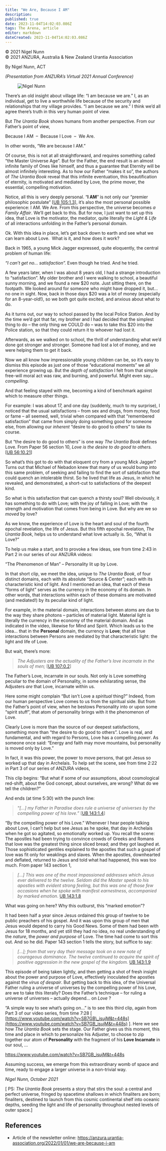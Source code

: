 ```yaml
---
title: "We Are, Because I AM"
description: 
published: true
date: 2023-11-04T14:02:03.086Z
tags: The Arena, article
editor: markdown
dateCreated: 2023-11-04T14:02:03.086Z
---
```


<p class="v-card v-sheet theme--light gray lighten-3 px-2">© 2021 Nigel Nunn<br>© 2021 ANZURA, Australia & New Zealand Urantia Association</p>

By Nigel Nunn, ACT

_(Presentation from ANZURA’s Virtual 2021 Annual Conference)_

<figure id="Figure_1" class="image urantiapedia image-style-align-left">
<img src="/image/article/The_Arena/Nigel-2006.jpg" alt="Nigel Nunn">
</figure>

There’s an old insight about village life: “I am because we are.” I, as an individual, get to live a worthwhile life because of the security and relationships that my village provides. “I am because we are.” I think we’d all agree there’s truth in this very human point of view.

But _The Urantia Book_ shows humans from another perspective. From our Father’s point of view,

Because I AM  –  Because I Love  –  We Are.

In other words, “We are because I AM.”

Of course, this is not at all straightforward, and requires something called “the Master Universe Age”. But for the Father, the end result is an almost infinite family of Ones like himself, and thus a guarantee that Eternity will be almost infinitely interesting. As to how our Father “makes it so”, the authors of _The Urantia Book_ reveal that this infinite eventuation, this beautification of eternity, is motivated and mediated by Love, the prime mover, the essential, compelling motivation.

Notice, all this is very deeply personal. “**I AM**” is not only our “premier philosophic postulate” [[UB 105:1.3](/en/The_Urantia_Book/105#p1_3)], it’s also the most personal possible experience: I AM. We Are. From this perspective, the universe becomes _a Family Affair_. We’ll get back to this. But for now, I just want to set up this idea, that Love is the motivator, the mediator, quite literally the _Light & Life_ of all interactions unfolding in the Father’s personal domain.

Ok. With this idea in place, let’s get back down to earth and see what we can learn about Love.  What is it, and how does it work?

Back in 1965, a young Mick Jagger expressed, quite eloquently, the central problem of human life:

_“I can’t get no… satisfaction”._ Even though he tried. And he tried.

A few years later, when I was about 8 years old, I had a strange introduction to “satisfaction”. My older brother and I were walking to school, a beautiful sunny morning, and we found a new $20 note. Just sitting there, on the footpath. We looked around for someone who might have dropped it, but… no one in sight. Now, back in those days $20 was a lot of money (especially for an 8-year-old!), so we both got quite excited, and anxious about what to do.
<br style="clear:both;"/>

As it turns out, our way to school passed by the local Police Station. And by the time we’d got that far, my brother and I had decided that the simplest thing to do – the only thing we COULD do – was to take this $20 into the Police station, so that they could return it to whoever had lost it.

Afterwards, as we walked on to school, the thrill of understanding what we’d done got stronger and stronger. Someone had lost a lot of money, and we were helping them to get it back.

Now we all know how impressionable young children can be, so it’s easy to dismiss this episode as just one of those “educational moments” we all experience growing up. But the _depth of satisfaction_ I felt from that simple free-will moral act was raw, and burning, and powerful. Might even say… _compelling_.

And that feeling stayed with me, becoming a kind of benchmark against which to measure other things.

For example: I was about 17, and one day (suddenly, much to my surprise), I noticed that the usual satisfactions – from sex and drugs, from money, food or fame – all seemed, well, trivial when compared with that “remembered satisfaction” that came from simply doing something good for someone else, from allowing our _inherent_ “desire to do good to others” to take its course.

But “the desire to do good to others” is one way _The Urantia Book_ defines Love. From Paper 56 section 10, _Love is the desire to do good to others._  [[UB 56:10.21](/en/The_Urantia_Book/56#p10_21)]

So what’s this got to do with that eloquent cry from a young Mick Jagger? Turns out that Michael of Nebadon knew that many of us would bump into this same problem, of seeking and failing to find the sort of satisfaction that could quench an intolerable thirst. So he lived that life as Jesus, in which he revealed, and demonstrated, a short-cut to satisfactions of the deepest kind.

So what is this satisfaction that can quench a thirsty soul? Well obviously, it has something to do with Love; with the joy of falling in Love; with the strength and motivation that comes from being in Love. But why are we so _moved_ by love?

As we know, the experience of Love is the heart and soul of the fourth epochal revelation, the life of Jesus. But this fifth epochal revelation, _The Urantia Book_, helps us to understand what love actually is. So, “What is Love?”

To help us make a start, and to provoke a few ideas, see from time 2:43 in Part 2 in our series of our ANZURA videos:

“The Phenomenon of Man” – Personality lit up by Love.

In that short clip, we meet the idea, unique to _The Urantia Book_, of four distinct domains, each with its absolute “Source & Center”; each with its characteristic kind of light. And I mentioned an idea, that each of these “forms of light” serves as the currency in the economy of its domain. In other words, that interactions within each of these domains are motivated (and mediated!) by its peculiar kind of light.

For example, in the material domain, interactions between atoms are due to the way they share photons – particles of material light. Material light is literally the currency in the economy of the material domain. And as indicated in the video, likewise for Mind and Spirit. Which leads us to the idea… that in the **Personal** domain, the currency is **Love**; that all true interactions between Persons are mediated by that characteristic light: the light and life of Love.

But wait, there’s more:

> _The Adjusters are the actuality of the Father’s love incarnate in the souls of men;_ [[UB 107:0.2](/en/The_Urantia_Book/107#p0_2)]

The Father’s Love, incarnate in our souls. Not only is Love something peculiar to the domain of Personality, in some exhilarating sense, the Adjusters _are_ that Love, incarnate within us.

Here some might complain “But isn’t Love a _spiritual_ thing?” Indeed, from our human perspective Love comes to us from the spiritual side. But from the Father’s point of view, when he bestows Personality into or upon some “spirit stuff”, that atom of personality brings with it the phenomenon of Love.

Clearly Love is more than the source of our deepest satisfactions, something more than “the desire to do good to others”. Love is real, and fundamental, and with regard to Persons, Love has a compelling _power_. As someone once said: “Energy and faith may move mountains, but personality is moved only by Love.”

In fact, it was this power, the power to move persons, that got Jesus so worked up that day in Archelais. To help set the scene, see from time 2:22 in Part 3 of our series of ANZURA videos,

This clip begins: “But what if some of our assumptions, about cosmological red-shift, about the God concept, about ourselves, are wrong? What do we tell the children?”

And ends (at time 5:30) with the punch line:

> “_[…] my Father in Paradise does rule a universe of universes by the compelling power of his love.”_ [[UB 143:1.4](/en/The_Urantia_Book/143#p1_4)]

“By the compelling power of his Love.” Whenever I hear people talking about Love, I can’t help but see Jesus as he spoke, that day in Archelais when he got so agitated, so emotionally worked up. You recall the scene: The apostles had been trying to convince crowds of Greeks and Romans that love was the greatest thing since sliced bread; and they got laughed at. Those sophisticated gentiles explained to the apostles that such a gospel of love was fit only for weaklings and slaves. When the apostles, downhearted and deflated, returned to Jesus and told what had happened, this was too much. From paper 143 section 1,

> _[…] This was one of the most impassioned addresses which Jesus ever delivered to the twelve. Seldom did the Master speak to his apostles with evident strong feeling, but this was one of those few occasions when he spoke with manifest earnestness, accompanied by marked emotion_. [UB 143:1.8](/en/The_Urantia_Book/143#p1_8)

What was going on here? Why this outburst, this “marked emotion”?

It had been half a year since Jesus ordained this group of twelve to be public preachers of his gospel. And it was upon this group of men that Jesus would depend to carry his Good News. Some of them had been with Jesus for 18 months, and yet still they had no idea, no real understanding of the _nature_, the _power and purpose_ of Love. The time had come to sort this out. And so he did. Paper 143 section 1 tells the story, but suffice to say:

> _[…]; from that very day their message took on a new note of courageous dominance. The twelve continued to acquire the spirit of positive aggression in the new gospel of the kingdom._ [UB 143:1.9](/en/The_Urantia_Book/143#p1_9)

This episode of being taken lightly, and then getting a shot of fresh insight about the power and purpose of Love, effectively inoculated the apostles against the _virus of despair_. But getting back to this idea, of the Universal Father ruling a universe of universes by the compelling power of his Love, are we to take this literally? Does the Father’s technique – for ruling a universe of universes – actually depend… on _Love_ ?

“A simple way to see what’s going on…” is to see this third clip, again from Part 3 of our video series, from time 7:28 \[ [https://www.youtube.com/watch?v=SB7GB\_isujM&t=448s](https://www.youtube.com/watch?v=SB7GB_isujM&t=448s) \]. Here we see how _The Urantia Book_ sets the stage. Our Father gives us this moment, this time and place in which to personalize his Adjuster, to choose to zip together our atom of **Personality** with the fragment of his **Love Incarnate** in our soul, …

https://www.youtube.com/watch?v=SB7GB_isujM&t=448s

Assuming success, we emerge from this extraordinary womb of space and time, ready to engage a larger universe in a non-trivial way.

_Nigel Nunn, October 2021_

\[ PS: _The Urantia Book_ presents a story that stirs the soul: a central and perfect universe, fringed by spacetime shallows in which finaliters are born; finaliters, destined to launch from this cosmic continental shelf into oceanic depths, seeding the light and life of personality throughout nested levels of outer space.\]

## References

- Article of the newsletter online: https://anzura.urantia-association.org/2022/01/01/we-are-because-i-am